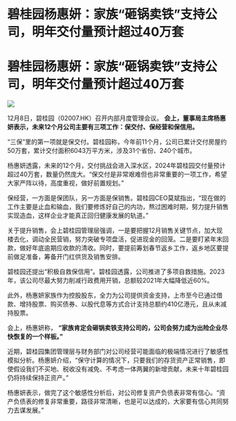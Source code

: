 # 碧桂园杨惠妍：家族“砸锅卖铁”支持公司，明年交付量预计超过40万套

# 碧桂园杨惠妍：家族“砸锅卖铁”支持公司，明年交付量预计超过40万套

![](https://inews.gtimg.com/om_bt/O0ZWbNB9otLXpztJ2CwLPo0SUTprHuAR_hKxyK7mURxGUAA/1000)

12月8日，碧桂园（02007.HK）召开内部月度管理会议。 **会上，董事局主席杨惠妍表示，未来12个月公司主要有三项工作：保交付、保经营和保信用。**

“三保”里的第一项就是保交付。碧桂园称，今年前11个月，公司已累计交付房屋约50万套，累计交付面积6043万平方米，涉及31个省份、240个城市。

杨惠妍透露，未来的12个月，交付挑战会进入深水区，2024年碧桂园交付量预计超过40万套，数量仍然庞大。“保交付是非常艰难但也非常重要的一项工作，希望大家严阵以待，高度重视，做好前置规划。”

保经营，一方面是保团队，另一方面是保销售。碧桂园CEO莫斌指出，“现在做的工作主要是止血和输血，我们要修炼好自己的内功，熬过困难时期，努力提升销售实现造血，这样企业才能真正回归健康发展的轨道。”

关于提升销售，会上碧桂园管理层强调，一是要把握12月销售关键节点，加大现楼去化，调动全民营销，努力突破专项盘活，促进现金的回笼。二是要盯紧年末回款，做好年底逾期应收款的清收。同时，要提前筹划春节返乡工作，返乡地区要提前做足准备，筹备开门红供货及销售安排。

碧桂园还提出“积极自救保信用”。碧桂园透露，公司推进了多项自救措施。2023年，该公司尽最大努力削减行政费用开销，总额较2021年大幅降低近60%。

此外，杨惠妍家族作为控股股东，全力为公司提供资金支持，上市至今已通过借款、增持股票、购买债券、以股代息等方式合计支持总额约410亿港元，且从未减持股票。

会上，杨惠妍称， **“家族肯定会砸锅卖铁支持公司的，公司会努力成为出险企业尽快恢复的一个样板。”**

近期，碧桂园集团管理层与财务部门对公司经营可能面临的极端情况进行了敏感性模拟分析。杨惠妍介绍，“保守计算的情况下，只要我们的存货资产正常销售，即使假设我们不买地、税收没有减免、不考虑一体两翼的新增贡献，未来十年碧桂园仍将持续保持正资产。”

杨惠妍表示，做完了这个敏感性分析后，对公司修复资产负债表非常有信心。“资产负债表的修复非常重要，路径非常清晰，也是可以达成的，大家要有信心共同努力去谋发展。”

